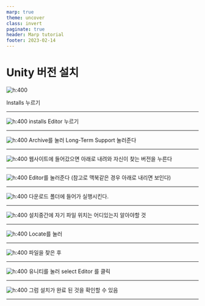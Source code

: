 ```yaml
---
marp: true
theme: uncover
class: invert
paginate: true
header: Marp tutorial
footer: 2023-02-14
---
```


# Unity 버전 설치


![h:400](../../Marp_images/Unity3d/image.png) 

<!--h 높이조절 -->

Installs 누르기


---

![h:400](../../Marp_images/Unity3d/ing.png) 
installs Editor 누르기

---

![h:400](../../Marp_images/Unity3d/image2.png)
Archive를 눌러 Long-Term Support 눌러준다

 ---
 ![h:400](../../Marp_images/Unity3d/image3.png)
 웹사이트에 들어갔으면 아래로 내려와 자신이 찾는 버전을 누른다

 
 ---
 ![h:400](../../Marp_images/Unity3d/image4.png)
 Editor를 눌러준다 (참고로 맥북같은 경우 아래로 내리면 보인다)


 ---
![h:400](../../Marp_images/Unity3d/image5.png)
다운로드 폴더에 들어가 실행시킨다.

 ---

![h:400](../../Marp_images/Unity3d/image6.png)
설치중간에 자기 파일 위치는 어디있는지 알아야할 것

 ---
 
 ![h:400](../../Marp_images/Unity3d/image7.png)
Locate를 눌러

 ---
 ![h:400](../../Marp_images/Unity3d/image8.png)
 파일을 찾은 후 

 ---
  ![h:400](../../Marp_images/Unity3d/image9.png)
  유니티를 눌러  select Editor 를 클릭

  ---
  ![h:400](../../Marp_images/Unity3d/image10.png)
  그럼 설치가 완료 된 것을 확인할 수 있음

  ---